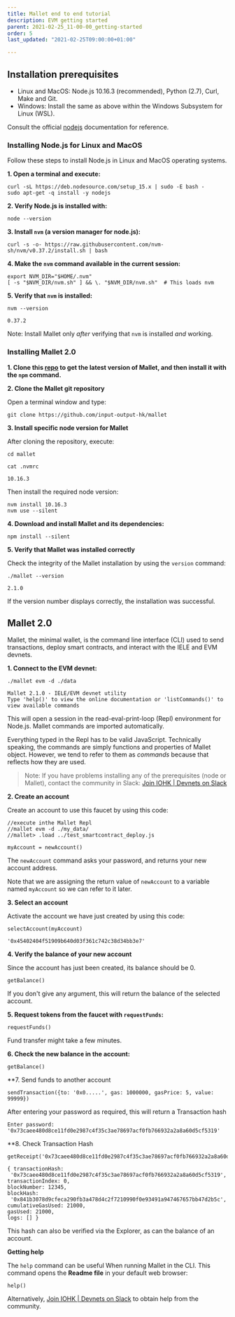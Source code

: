 ```yaml
---
title: Mallet end to end tutorial
description: EVM getting started
parent: 2021-02-25_11-00-00_getting-started
order: 5
last_updated: "2021-02-25T09:00:00+01:00"

---
```



## Installation prerequisites

- Linux and MacOS:  Node.js 10.16.3 (recommended), Python (2.7), Curl, Make and Git.
- Windows: Install the same as above within the Windows Subsystem for Linux (WSL).

Consult the official [nodejs](https://github.com/nodesource/distributions/blob/master/README.md) documentation for reference.


### Installing Node.js for Linux and MacOS

Follow these steps to install Node.js in Linux and MacOS operating systems.

**1. Open a terminal and execute:**

    curl -sL https://deb.nodesource.com/setup_15.x | sudo -E bash -
    sudo apt-get -q install -y nodejs


**2. Verify Node.js is installed with:**

    node --version


**3. Install `nvm` (a version manager for node.js):**

    curl -s -o- https://raw.githubusercontent.com/nvm-sh/nvm/v0.37.2/install.sh | bash


**4. Make the `nvm` command available in the current session:**

    export NVM_DIR="$HOME/.nvm"
    [ -s "$NVM_DIR/nvm.sh" ] && \. "$NVM_DIR/nvm.sh"  # This loads nvm


**5. Verify that `nvm` is installed:**

    nvm --version

    0.37.2

Note: Install Mallet only *after* verifying that `nvm` is installed *and* working.


### Installing Mallet 2.0

**1. Clone this [repo](<https://github.com/input-output-hk/mallet>) to get the latest version of Mallet, and then
install it with the `npm` command.**


**2. Clone the Mallet git repository**

Open a terminal window and type:

    git clone https://github.com/input-output-hk/mallet


**3. Install specific node version for Mallet**

After cloning the repository, execute:

    cd mallet

    cat .nvmrc

    10.16.3

Then install the required node version:

    nvm install 10.16.3
    nvm use --silent


**4. Download and install Mallet and its dependencies:**

    npm install --silent


**5. Verify that Mallet was installed correctly**

Check the integrity of the Mallet installation by using the `version` command:

    ./mallet --version

    2.1.0

If the version number displays correctly, the installation was successful.


## Mallet 2.0

Mallet, the minimal wallet, is the command line interface (CLI) used to send
transactions, deploy smart contracts, and interact with the IELE and
EVM devnets.

**1. Connect to the EVM devnet:**

    ./mallet evm -d ./data

    Mallet 2.1.0 - IELE/EVM devnet utility
    Type 'help()' to view the online documentation or 'listCommands()' to view available commands

This will open a session in the read-eval-print-loop (Repl) environment
for Node.js. Mallet commands are imported automatically.

Everything typed in the Repl has to be valid JavaScript. Technically
speaking, the commands are simply functions and properties of Mallet
object. However, we tend to refer to them as *commands* because that
reflects how they are used.

> Note: If you have problems installing any of the prerequisites (node or Mallet),
contact the community in Slack:
[Join IOHK | Devnets on Slack](https://join.slack.com/t/iohkdevnets/shared_invite/zt-jvy74l5h-Bhp5SQajefwjig72BIl73A)


**2. Create an account**

Create an account to use this faucet by using this code:

    //execute inthe Mallet Repl
    //mallet evm -d ./my_data/
    //mallet> .load ../test_smartcontract_deploy.js

    myAccount = newAccount()

The `newAccount` command asks your password, and returns your new account
address.

Note that we are assigning the return value of `newAccount` to a variable
named `myAccount` so we can refer to it later.




**3. Select an account**

Activate the account we have just created by using this code:

    selectAccount(myAccount)

    '0x45402404f51909b640d03f361c742c38d34bb3e7'


**4. Verify the balance of your new account**

Since the account has just been created, its balance should be 0.

    getBalance()

If you don't give any argument, this will return the balance of the
selected account.


**5. Request tokens from the faucet with `requestFunds`:**

    requestFunds()

Fund transfer might take a few minutes.


**6. Check the new balance in the account:**

    getBalance()


**7. Send funds to another account
  
    sendTransaction({to: '0x0.....', gas: 1000000, gasPrice: 5, value: 99999})

After entering your password as required, this will return a Transaction hash 

    Enter password:
    '0x73caee480d8ce11fd0e2987c4f35c3ae78697acf0fb766932a2a8a60d5cf5319'
    
  
**8. Check Transaction Hash

    getReceipt('0x73caee480d8ce11fd0e2987c4f35c3ae78697acf0fb766932a2a8a60d5cf5319')
    
    { transactionHash:
     '0x73caee480d8ce11fd0e2987c4f35c3ae78697acf0fb766932a2a8a60d5cf5319',
    transactionIndex: 0,
    blockNumber: 12345,
    blockHash:
     '0x841b3078d9cfeca290fb3a478d4c2f7210990f0e93491a947467657bb47d2b5c',
    cumulativeGasUsed: 21000,
    gasUsed: 21000,
    logs: [] }
   
This hash can also be verified via the Explorer, as can the balance of an account.

**Getting help**

The `help` command can be useful When running Mallet in the CLI. This command opens the **Readme file** in your default web browser:

    help()
    
Alternatively, [Join IOHK | Devnets on Slack](https://join.slack.com/t/iohkdevnets/shared_invite/zt-jvy74l5h-Bhp5SQajefwjig72BIl73A) to obtain help from the community.

